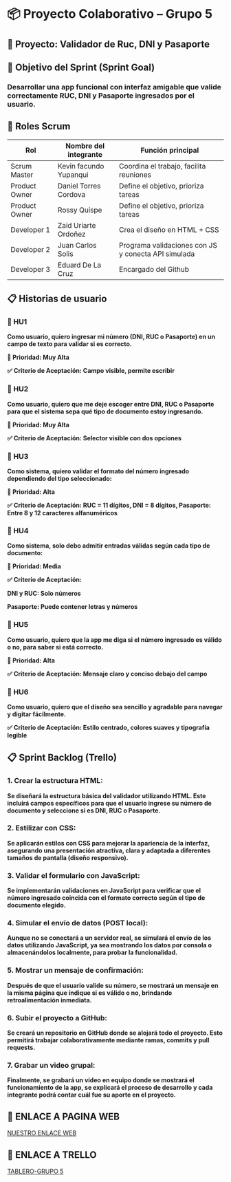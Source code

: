# 📦 Proyecto Colaborativo – Grupo 5

## 🧪 Proyecto: Validador de Ruc, DNI y Pasaporte

## 🎯 Objetivo del Sprint (Sprint Goal)

### Desarrollar una app funcional con interfaz amigable que valide correctamente RUC, DNI y Pasaporte ingresados por el usuario.

## 👥 Roles Scrum

|  Rol           | Nombre del integrante  | Función principal                                |
|---------------|------------------------|--------------------------------------------------|
| Scrum Master  | Kevin facundo Yupanqui           | Coordina el trabajo, facilita reuniones   |
| Product Owner | Daniel Torres Cordova             | Define el objetivo, prioriza tareas      |
| Product Owner | Rossy Quispe             | Define el objetivo, prioriza tareas      |
| Developer 1   | Zaid Uriarte Ordoñez      | Crea el diseño en HTML + CSS                     |
| Developer 2   | Juan Carlos Solis       | Programa validaciones con JS y conecta API simulada |
| Developer 3   | Eduard De La Cruz        | Encargado del Github                             |

## 📋 Historias de usuario

### 📌 HU1

**Como usuario, quiero ingresar mi número (DNI, RUC o Pasaporte) en un campo de texto para validar si es correcto.**


**🔺 Prioridad: Muy Alta**

**✅ Criterio de Aceptación: Campo visible, permite escribir**

### 📌 HU2

**Como usuario, quiero que me deje escoger entre DNI, RUC o Pasaporte para que el sistema sepa qué tipo de documento estoy ingresando.**

**🔺 Prioridad: Muy Alta**

**✅ Criterio de Aceptación: Selector visible con dos opciones**

### 📌 HU3

**Como sistema, quiero validar el formato del número ingresado dependiendo del tipo seleccionado:**

**🔺 Prioridad: Alta**

**✅ Criterio de Aceptación: RUC = 11 dígitos, DNI = 8 dígitos, Pasaporte: Entre 8 y 12 caracteres alfanuméricos**

### 📌 HU4

**Como sistema, solo debo admitir entradas válidas según cada tipo de documento:**

**🔺 Prioridad: Media**

**✅ Criterio de Aceptación:**

**DNI y RUC: Solo números**

**Pasaporte: Puede contener letras y números**

### 📌 HU5
**Como usuario, quiero que la app me diga si el número ingresado es válido o no, para saber si está correcto.**

**🔺 Prioridad: Alta**

**✅ Criterio de Aceptación: Mensaje claro y conciso debajo del campo**

### 📌 HU6
**Como usuario, quiero que el diseño sea sencillo y agradable para navegar y digitar fácilmente.**

**✅ Criterio de Aceptación: Estilo centrado, colores suaves y tipografía legible**

## 📋 Sprint Backlog (Trello)

### 1. Crear la estructura HTML:

**Se diseñará la estructura básica del validador utilizando HTML. Este incluirá campos específicos para que el usuario ingrese su número de documento y seleccione si es DNI, RUC o Pasaporte.**

### 2. Estilizar con CSS:

**Se aplicarán estilos con CSS para mejorar la apariencia de la interfaz, asegurando una presentación atractiva, clara y adaptada a diferentes tamaños de pantalla (diseño responsivo).**

### 3. Validar el formulario con JavaScript:

**Se implementarán validaciones en JavaScript para verificar que el número ingresado coincida con el formato correcto según el tipo de documento elegido.**

### 4. Simular el envío de datos (POST local):

**Aunque no se conectará a un servidor real, se simulará el envío de los datos utilizando JavaScript, ya sea mostrando los datos por consola o almacenándolos localmente, para probar la funcionalidad.**

### 5. Mostrar un mensaje de confirmación:

**Después de que el usuario valide su número, se mostrará un mensaje en la misma página que indique si es válido o no, brindando retroalimentación inmediata.**

### 6. Subir el proyecto a GitHub:

**Se creará un repositorio en GitHub donde se alojará todo el proyecto. Esto permitirá trabajar colaborativamente mediante ramas, commits y pull requests.**

### 7. Grabar un video grupal:

**Finalmente, se grabará un video en equipo donde se mostrará el funcionamiento de la app, se explicará el proceso de desarrollo y cada integrante podrá contar cuál fue su aporte en el proyecto.**

## 📢 ENLACE A PAGINA WEB

[NUESTRO ENLACE WEB](https://rossyirene.github.io/proyecto-colaborativo-grupo5/)

## 🔑 ENLACE A TRELLO

[TABLERO-GRUPO 5](https://trello.com/b/RTosxLZx/proyecto-validacion-de-dni)






